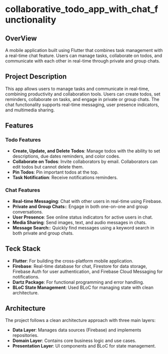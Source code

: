 # collaborative_todo_app_with_chat_functionality

## OverView

A mobile application built using Flutter that combines task management with a real-time chat feature. Users can manage tasks, collaborate on todos, and communicate with each other in real-time through private and group chats.

## Project Description

This app allows users to manage tasks and communicate in real-time, combining productivity and collaboration tools. Users can create todos, set reminders, collaborate on tasks, and engage in private or group chats. The chat functionality supports real-time messaging, user presence indicators, and multimedia sharing.

## Features

### Todo Features

- **Create, Update, and Delete Todos**: Manage todos with the ability to set descriptions, due dates reminders, and color codes.
- **Collaborate on Todos**: Invite collaborators by email. Collaborators can edit todos but cannot delete them.
- **Pin Todos**: Pin important todos at the top.
- **Task Notification**: Receive notifications reminders.

### Chat Features

- **Real-time Messaging**: Chat with other users in real-time using Firebase.
- **Private and Group Chats:**: Engage in both one-on-one and group conversations.
- **User Presence**: See online status indicators for active users in chat.
- **Media Sharing**: Send images, text, and audio messages in chats.
- **Message Search:**: Quickly find messages using a keyword search in both private and group chats.

## Teck Stack

- **Flutter**: For building the cross-platform mobile application.
- **Firebase**: Real-time database for chat, Firestore for data storage, Firebase Auth for user authentication, and Firebase Cloud Messaging for notifications.
- **Dartz Package**: For functional programming and error handling.
- **BLoC State Management**: Used BLoC for managing state with clean architecture.

## Architecture

The project follows a clean architecture approach with three main layers:

- **Data Layer**: Manages data sources (Firebase) and implements repositories.
- **Domain Layer**: Contains core business logic and use cases.
- **Presentation Layer**: UI components and BLoC for state management.
